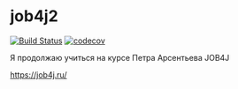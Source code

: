 ﻿# job4j2
[![Build Status](https://travis-ci.org/000SergeyMayer000/job4j_2.svg?branch=master)](https://travis-ci.org/000SergeyMayer000/job4j_2)
[![codecov](https://codecov.io/gh/000SergeyMayer000/job4j_2/branch/master/graph/badge.svg)](https://codecov.io/gh/000SergeyMayer000/job4j_2)

Я продолжаю учиться на курсе Петра Арсентьева JOB4J

https://job4j.ru/ 

